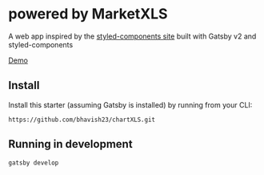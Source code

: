 # powered by MarketXLS

A web app inspired by the [styled-components site](https://styled-components.com) built with Gatsby v2 and styled-components

[Demo](https://priceless-darwin-b1604a.netlify.com)

## Install

Install this starter (assuming Gatsby is installed) by running from your CLI:

```
https://github.com/bhavish23/chartXLS.git
```

## Running in development

`gatsby develop`
